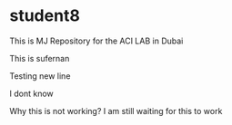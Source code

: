 # student8
This is MJ Repository for the ACI LAB in Dubai <br>

This is sufernan

Testing new line

I dont know

Why this is not working?
I am still waiting for this to work
